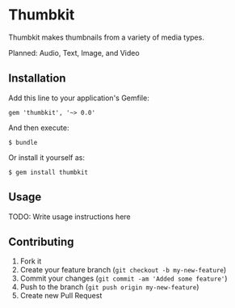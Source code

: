 # Thumbkit

Thumbkit makes thumbnails from a variety of media types.

Planned: Audio, Text, Image, and Video

## Installation

Add this line to your application's Gemfile:

    gem 'thumbkit', '~> 0.0'

And then execute:

    $ bundle

Or install it yourself as:

    $ gem install thumbkit

## Usage

TODO: Write usage instructions here

## Contributing

1. Fork it
2. Create your feature branch (`git checkout -b my-new-feature`)
3. Commit your changes (`git commit -am 'Added some feature'`)
4. Push to the branch (`git push origin my-new-feature`)
5. Create new Pull Request
